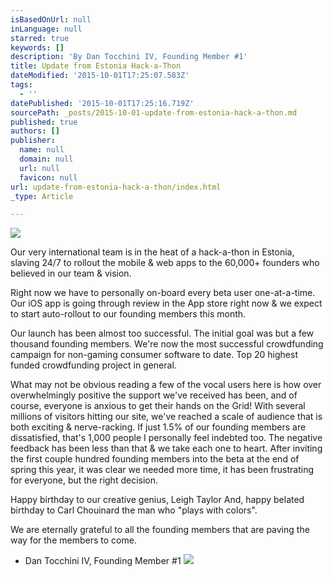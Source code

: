 ```yaml
---
isBasedOnUrl: null
inLanguage: null
starred: true
keywords: []
description: 'By Dan Tocchini IV, Founding Member #1'
title: Update from Estonia Hack-a-Thon
dateModified: '2015-10-01T17:25:07.583Z'
tags:
  - ''
datePublished: '2015-10-01T17:25:16.719Z'
sourcePath: _posts/2015-10-01-update-from-estonia-hack-a-thon.md
published: true
authors: []
publisher:
  name: null
  domain: null
  url: null
  favicon: null
url: update-from-estonia-hack-a-thon/index.html
_type: Article

---
```

![](https://the-grid-user-content.s3-us-west-2.amazonaws.com/d95a638a-bdaf-4337-a4e9-c57adf6bd7b3.jpg)

Our very international team is in the heat of a hack-a-thon in Estonia, slaving 24/7 to rollout the mobile & web apps to the 60,000+ founders who believed in our team & vision. 

Right now we have to personally on-board every beta user one-at-a-time. Our iOS app is going through review in the App store right now & we expect to start auto-rollout to our founding members this month. 

Our launch has been almost too successful. The initial goal was but a few thousand founding members. We're now the most successful crowdfunding campaign for non-gaming consumer software to date. Top 20 highest funded crowdfunding project in general.

What may not be obvious reading a few of the vocal users here is how over overwhelmingly positive the support we've received has been, and of course, everyone is anxious to get their hands on the Grid! With several millions of visitors hitting our site, we've reached a scale of audience that is both exciting & nerve-racking. If just 1.5% of our founding members are dissatisfied, that's 1,000 people I personally feel indebted too. The negative feedback has been less than that & we take each one to heart. After inviting the first couple hundred founding members into the beta at the end of spring this year, it was clear we needed more time, it has been frustrating for everyone, but the right decision. 

Happy birthday to our creative genius, Leigh Taylor And, happy belated birthday to Carl Chouinard the man who "plays with colors". 

We are eternally grateful to all the founding members that are paving the way for the members to come. 

- Dan Tocchini IV, Founding Member \#1
![](https://the-grid-user-content.s3-us-west-2.amazonaws.com/dd17a101-358a-4d46-8aed-c120e1842b9b.jpg)